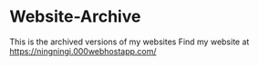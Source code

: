 # Website-Archive
This is the archived versions of my websites
Find my website at https://ningningi.000webhostapp.com/
